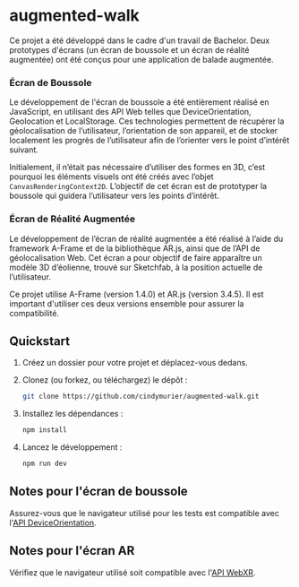 # augmented-walk

Ce projet a été développé dans le cadre d'un travail de Bachelor. Deux prototypes d'écrans (un écran de boussole et un écran de réalité augmentée) ont été conçus pour une application de balade augmentée.

### Écran de Boussole

Le développement de l'écran de boussole a été entièrement réalisé en JavaScript, en utilisant des API Web telles que DeviceOrientation, Geolocation et LocalStorage. Ces technologies permettent de récupérer la géolocalisation de l’utilisateur, l’orientation de son appareil, et de stocker localement les progrès de l’utilisateur afin de l’orienter vers le point d’intérêt suivant. 

Initialement, il n’était pas nécessaire d’utiliser des formes en 3D, c’est pourquoi les éléments visuels ont été créés avec l’objet `CanvasRenderingContext2D`. L’objectif de cet écran est de prototyper la boussole qui guidera l’utilisateur vers les points d’intérêt.

### Écran de Réalité Augmentée

Le développement de l’écran de réalité augmentée a été réalisé à l’aide du framework A-Frame et de la bibliothèque AR.js, ainsi que de l’API de géolocalisation Web. Cet écran a pour objectif de faire apparaître un modèle 3D d’éolienne, trouvé sur Sketchfab, à la position actuelle de l’utilisateur.

Ce projet utilise A-Frame (version 1.4.0) et AR.js (version 3.4.5). Il est important d'utiliser ces deux versions ensemble pour assurer la compatibilité.

## Quickstart

1. Créez un dossier pour votre projet et déplacez-vous dedans.
2. Clonez (ou forkez, ou téléchargez) le dépôt :

   ```bash
   git clone https://github.com/cindymurier/augmented-walk.git
   ```

3. Installez les dépendances :

   ```bash
   npm install
   ```

4. Lancez le développement :

   ```bash
   npm run dev
   ```

## Notes pour l'écran de boussole

Assurez-vous que le navigateur utilisé pour les tests est compatible avec l'[API DeviceOrientation](https://developer.mozilla.org/en-US/docs/Web/API/Window/deviceorientationabsolute_event).

## Notes pour l'écran AR

Vérifiez que le navigateur utilisé soit compatible avec l'[API WebXR](https://caniuse.com/webxr).
